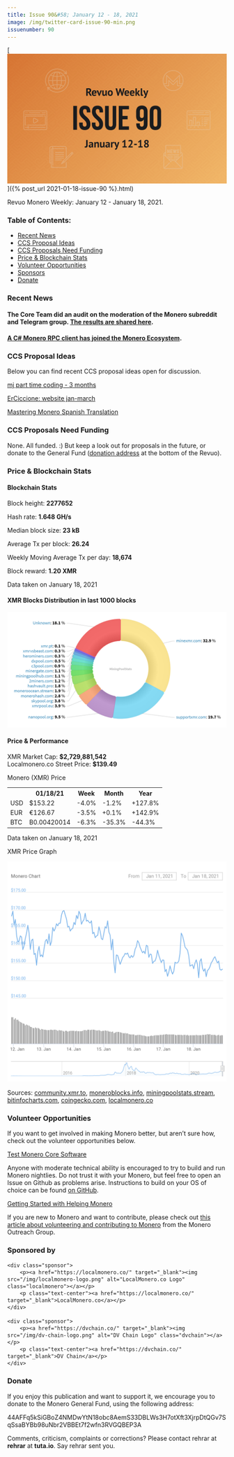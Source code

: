 ```yaml
---
title: Issue 90&#58; January 12 - 18, 2021
image: /img/twitter-card-issue-90-min.png
issuenumber: 90
---
```

[<img src="/img/img-issue90-min.png" alt="Revuo Monero Weekly #90 Slide" class="img-lead">]({% post_url 2021-01-18-issue-90 %}.html)

<p class="text-lead">Revuo Monero Weekly: January 12 - January 18, 2021.</p>
<!--more-->

<h3>Table of Contents:</h3>
<ul class="contents">
    <li><a href="#news">Recent News</a></li>
    <li><a href="#ideas">CCS Proposal Ideas</a></li>
    <li><a href="#proposals">CCS Proposals Need Funding</a></li>
    <li><a href="#stats">Price & Blockchain Stats</a></li>
    <li><a href="#volunteer">Volunteer Opportunities</a></li>
    <li><a href="#sponsor">Sponsors</a></li>
    <li><a href="#donate">Donate</a></li>
</ul>

<h3 id="news">Recent News</h3>

<div class="newsbyte">
    <h4>The Core Team did an audit on the moderation of the Monero subreddit and Telegram group. <a href="https://www.reddit.com/r/Monero/comments/ky1z97/core_team_moderation_audit_statement/" target="_blank">The results are shared here</a>.</h4>
</div>

<div class="newsbyte">
    <h4><a href="https://github.com/monero-ecosystem/csharp-monero-rpc-client" target="_blank">A C# Monero RPC client has joined the Monero Ecosystem</a>.</h4>
</div>

<h3 id="ideas">CCS Proposal Ideas</h3>

<p>Below you can find recent CCS proposal ideas open for discussion.</p>

<div class="proposal">
<p><a href="https://repo.getmonero.org/monero-project/ccs-proposals/-/merge_requests/200" target="_blank">mj part time coding - 3 months</a></p>
</div>

<div class="proposal">
<p><a href="https://repo.getmonero.org/monero-project/ccs-proposals/-/merge_requests/199" target="_blank">ErCiccione: website jan-march</a></p>
</div>

<div class="proposal">
<p><a href="https://repo.getmonero.org/monero-project/ccs-proposals/-/merge_requests/182" target="_blank">Mastering Monero Spanish Translation</a></p>
</div>

<h3 id="proposals">CCS Proposals Need Funding</h3>

None. All funded. :) But keep a look out for proposals in the future, or donate to the General Fund (<a href="#donate">donation address</a> at the bottom of the Revuo).

<h3 id="stats">Price & Blockchain Stats</h3>

<h4 class="stat">Blockchain Stats</h4>

<div class="bcstats">
    <p>Block height: <b>2277652</b></p>
    <p>Hash rate: <b>1.648 GH/s</b></p>
    <p>Median block size: <b>23 kB</b></p>
    <p>Average Tx per block: <b>26.24</b></p>
    <p>Weekly Moving Average Tx per day: <b>18,674</b></p>
    <p>Block reward: <b>1.20 XMR</b></p>
</div>
<p class="note">Data taken on January 18, 2021</p>

<h4 class="stat">XMR Blocks Distribution in last 1000 blocks</h4>
<p><img src="/img/hashrate-pool-distribution-0118.png" alt="Hashrate Pool Distribution Pie Chart"/></p>

<h4 class="stat">Price & Performance</h4>

<div class="price-intro">XMR Market Cap: <b>$2,729,881,542</b><br>Localmonero.co Street Price: <b>$139.49</b></div>

<p class="table-title">Monero (XMR) Price</p>
<table class="price-table">
  <tr class="row1">
    <th></th>
    <th>01/18/21</th>
    <th>Week</th>
    <th>Month</th>
    <th>Year</th>
  </tr>
  <tr>
    <td data-th="XMR to">USD</td>
    <td data-th="01/18/21">$153.22</td>
    <td data-th="Week" class="red">-4.0%</td>
    <td data-th="Month" class="red">-1.2%</td>
    <td data-th="Year" class="green">+127.8%</td>
  </tr>
  <tr class="row3">
    <td data-th="XMR to">EUR</td>
    <td data-th="01/18/21">€126.67</td>
    <td data-th="Week" class="red">-3.5%</td>
    <td data-th="Month" class="green">+0.1%</td>
    <td data-th="Year" class="green">+142.9%</td>
  </tr>
  <tr>
    <td data-th="XMR to">BTC</td>
    <td data-th="01/18/21">B0.00420014</td>
    <td data-th="Week" class="red">-6.3%</td>
    <td data-th="Month" class="red">-35.3%</td>
    <td data-th="Year" class="red">-44.3%</td>
  </tr>
</table>
<p class="note">Data taken on January 18, 2021</p>

<p class="table-title">XMR Price Graph</p>

![XMR Price Graph 01/11/21-01/18/21](/img/weekly-chart-0118.png "XMR Price Graph 01/11/21-01/18/21") 

Sources: <a href="https://community.xmr.to/explorer/mainnet/" target="_blank">community.xmr.to</a>, <a href="https://moneroblocks.info/stats/transaction-stats" target="_blank">moneroblocks.info</a>, <a href="https://miningpoolstats.stream/monero" target="_blank">miningpoolstats.stream</a>, <a href="https://bitinfocharts.com/monero/" target="_blank">bitinfocharts.com</a>, <a href="https://www.coingecko.com/" target="_blank">coingecko.com</a>, <a href="https://localmonero.co/" target="_blank">localmonero.co</a>

<h3 id="volunteer">Volunteer Opportunities</h3>

<p>If you want to get involved in making Monero better, but aren’t sure how, check out the volunteer opportunities below.</p>

<div class="newsbyte">
    <p class="date"><a href="https://github.com/monero-project/monero" target="_blank">Test Monero Core Software</a></p>
    <p>Anyone with moderate technical ability is encouraged to try to build and run Monero nightlies. Do not trust it with your Monero, but feel free to open an Issue on Github as problems arise. Instructions to build on your OS of choice can be found <a href="https://github.com/monero-project/monero#compiling-monero-from-source" target="_blank">on GitHub</a>. </p>
</div>

<div class="newsbyte">
    <p class="date"><a href="https://github.com/monero-project/monero" target="_blank">Getting Started with Helping Monero</a></p>
    <p>If you are new to Monero and want to contribute, please check out <a href="https://www.monerooutreach.org/stories/getting-started-helping-monero.php" target="_blank">this article about volunteering and contributing to Monero</a> from the Monero Outreach Group. </p>
</div>

<h3 id="sponsor">Sponsored by</h3>

<div class="sponsors">

    <div class="sponsor">
        <p><a href="https://localmonero.co/" target="_blank"><img src="/img/localmonero-logo.png" alt="LocalMonero.co Logo" class="localmonero"></a></p>
        <p class="text-center"><a href="https://localmonero.co/" target="_blank">LocalMonero.co</a></p>
    </div>

    <div class="sponsor">
        <p><a href="https://dvchain.co/" target="_blank"><img src="/img/dv-chain-logo.png" alt="DV Chain Logo" class="dvchain"></a></p>
        <p class="text-center"><a href="https://dvchain.co/" target="_blank">DV Chain</a></p>
    </div>
</div>

<h3 id="donate">Donate</h3>

<p markdown="1">If you enjoy this publication and want to support it, we encourage you to donate to the Monero General Fund, using the following address:</p>

<p class="address" markdown="1">44AFFq5kSiGBoZ4NMDwYtN18obc8AemS33DBLWs3H7otXft3XjrpDtQGv7SqSsaBYBb98uNbr2VBBEt7f2wfn3RVGQBEP3A</p>

<!--p><a href="monero:44AFFq5kSiGBoZ4NMDwYtN18obc8AemS33DBLWs3H7otXft3XjrpDtQGv7SqSsaBYBb98uNbr2VBBEt7f2wfn3RVGQBEP3A" class="qr"><img src="/img/donate-monero.png"></a></p-->

Comments, criticism, complaints or corrections? Please contact rehrar at **rehrar** at **tuta.io**. Say rehrar sent you.